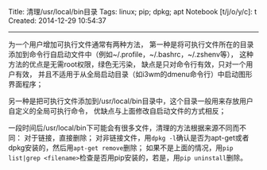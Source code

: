 Title: 清理/usr/local/bin目录
Tags: linux; pip; dpkg; apt
Notebook [t/j/o/y/c]: t
Created: 2014-12-29 10:54:37

------

为一个用户增加可执行文件通常有两种方法，
第一种是将可执行文件所在的目录添加到命令行自启动文件中（例如~/.profile，~/.bashrc，~/.zshenv等），
这种方法的优点是无需root权限，绿色无污染，
缺点是只对命令行有效，只对一个用户有效，
并且不适用于从全局启动目录（如i3wm的dmenu命令行）中启动图形界面程序；

另一种是把可执行文件添加到/usr/local/bin目录中，这个目录一般用来存放用户自定义的全局可执行命令，
优缺点与上面修改自启动文件的方式相反；

一段时间后/usr/local/bin下可能会有很多文件，清理的方法根据来源不同而不同：
对于链接，直接删除；
对非链接文件，用`dpkg -l`确认是否为apt-get或者dpkg安装的，然后用`apt-get remove`删除；
如果不是上面的情况，用`pip list|grep <filename>`检查是否用pip安装的，若是，用`pip uninstall`删除。

